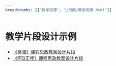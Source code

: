 ```yaml
---
breadcrumbs: [["教学资源", "/页面/教学资源.html"]]
---
```


# 教学片段设计示例

- [《离骚》课程思政教案设计片段](/页面/示例/离骚课程思政教案设计片段.html)
- [《阿Q正传》课程思政教案设计片段](/页面/示例/阿Q正传课程思政教案设计片段.html)
